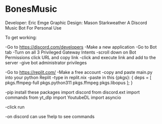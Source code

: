 # BonesMusic
Developer: Eric Emge
Graphic Design: Mason Starkweather
A Discord Music Bot For Personal Use

To get working:

-Go to https://discord.com/developers
-Make a new application
-Go to Bot tab
-Turn on all 3 Privileged Gateway Intents
-scroll down on Bot Permissions click URL and copy link
-click and execute link and add to the server
-give bot administrator privileges

-Go to https://replit.com/
-Make a free account
-copy and paste main.py into your python Replit
-type in replit.nix
-paste in this
{pkgs}: {
  deps = [
    pkgs.ffmpeg-full
    pkgs.python311
    pkgs.ffmpeg
    pkgs.libopus
  ];
}

-pip install these packages
import discord
from discord.ext import commands
from yt_dlp import YoutubeDL
import asyncio

-click run

-on discord can use !help to see commands
